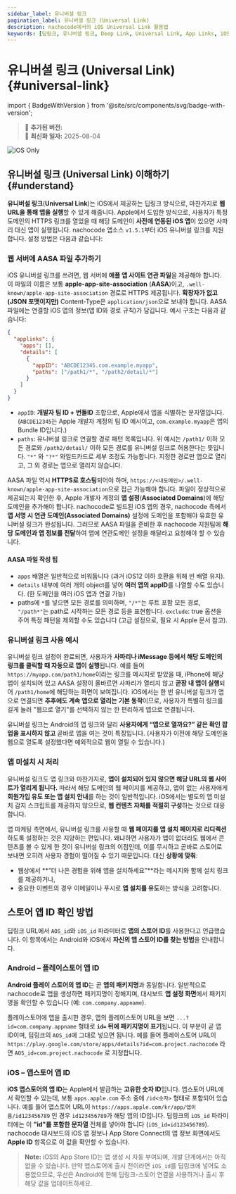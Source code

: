 ```yaml
---
sidebar_label: 유니버셜 링크
pagination_label: 유니버셜 링크 (Universal Link)
description: nachocode에서의 iOS Universal Link 활용법
keywords: [딥링크, 유니버셜 링크, Deep Link, Universal Link, App Links, iOS]
---
```


# 유니버셜 링크 (Universal Link) {#universal-link}

import { BadgeWithVersion } from '@site/src/components/svg/badge-with-version';

> 🚀 **추가된 버전:** <BadgeWithVersion type="iOS" version="v1.5.1" link="/docs/releases/v1/app-source/ios/release-v-1-5-1" />  
> 🔔 **최신화 일자:** 2025-08-04

![iOS Only](https://img.shields.io/badge/iOS-Only-gray?logo=apple)

## 유니버설 링크 (Universal Link) 이해하기 {#understand}

**유니버설 링크**(**Universal Link**)는 iOS에서 제공하는 딥링크 방식으로, 마찬가지로 **웹 URL을 통해 앱을 실행**할 수 있게 해줍니다. Apple에서 도입한 방식으로, 사용자가 특정 도메인의 HTTPS 링크를 열었을 때 해당 도메인이 **사전에 연동된 iOS 앱**이 있으면 사파리 대신 앱이 실행됩니다. nachocode 앱소스 `v1.5.1`부터 iOS 유니버설 링크를 지원합니다. 설정 방법은 다음과 같습니다:

### 웹 서버에 AASA 파일 추가하기

iOS 유니버설 링크를 쓰려면, 웹 서버에 **애플 앱 사이트 연관 파일**을 제공해야 합니다. 이 파일의 이름은 보통 **apple-app-site-association** (**AASA**)이고, `.well-known/apple-app-site-association` 경로로 HTTPS 제공됩니다. **확장자가 없고(JSON 포맷이지만)** Content-Type은 `application/json`으로 보내야 합니다. AASA 파일에는 연결할 iOS 앱의 정보(앱 ID와 경로 규칙)가 담깁니다. 예시 구조는 다음과 같습니다:

```json
{
  "applinks": {
    "apps": [],
    "details": [
      {
        "appID": "ABCDE12345.com.example.myapp",
        "paths": ["/path1/*", "/path2/detail/*"]
      }
    ]
  }
}
```

- `appID`: **개발자 팀 ID + 번들ID** 조합으로, Apple에서 앱을 식별하는 문자열입니다. (`ABCDE12345`는 Apple 개발자 계정의 팀 ID 예시이고, `com.example.myapp`은 앱의 Bundle ID입니다.)
- `paths`: 유니버설 링크로 연결할 경로 패턴 목록입니다. 위 예시는 `/path1/` 이하 모든 경로와 `/path2/detail/` 이하 모든 경로를 유니버설 링크로 허용한다는 뜻입니다. `"*"` 와 `"?*"` 와일드카드로 세부 조정도 가능합니다. 지정한 경로만 앱으로 열리고, 그 외 경로는 앱으로 열리지 않습니다.

AASA 파일 역시 **HTTPS로 호스팅**되어야 하며, `https://<내도메인>/.well-known/apple-app-site-association`으로 접근 가능해야 합니다. 파일이 정상적으로 제공되는지 확인한 후, Apple 개발자 계정의 **앱 설정**(**Associated Domains**)에 해당 도메인을 추가해야 합니다. nachocode로 빌드된 iOS 앱의 경우, nachocode 측에서 **앱 서명 시 연관 도메인(Associated Domains)** 설정에 도메인을 포함해야 유효한 유니버설 링크가 완성됩니다. 그러므로 AASA 파일을 준비한 후 nachocode 지원팀에 **해당 도메인과 앱 정보를 전달**하여 앱에 연관도메인 설정을 해달라고 요청해야 할 수 있습니다.

#### AASA 파일 작성 팁

- `apps` 배열은 일반적으로 비워둡니다 (과거 iOS12 이하 호환을 위해 빈 배열 유지).
- `details` 내부에 여러 개의 object를 넣어 **여러 앱의 appID**를 나열할 수도 있습니다. (한 도메인을 여러 iOS 앱과 연결 가능)
- paths에 `*`를 넣으면 모든 경로를 의미하며, `"/*"`는 루트 포함 모든 경로, `"/path*"`는 path로 시작하는 모든 경로 등을 표현합니다. `exclude`: true 옵션을 주어 특정 패턴을 제외할 수도 있습니다 (고급 설정으로, 필요 시 Apple 문서 참고).

### 유니버설 링크 사용 예시

유니버설 링크 설정이 완료되면, 사용자가 **사파리나 iMessage 등에서 해당 도메인의 링크를 클릭할 때 자동으로 앱이 실행**됩니다. 예를 들어 `https://myapp.com/path1/home`이라는 링크를 메시지로 받았을 때, iPhone에 해당 앱이 설치되어 있고 AASA 설정이 올바르면 사파리가 열리지 않고 **곧장 내 앱이 실행**되어 `/path1/home`에 해당하는 화면이 보여집니다. iOS에서는 한 번 유니버설 링크가 앱으로 연결되면 **추후에도 계속 앱으로 열리는 기본 동작**이므로, 사용자가 특별히 링크를 길게 눌러 "웹으로 열기"를 선택하지 않는 한 편리하게 앱으로 연결됩니다.

유니버설 링크는 Android의 앱 링크와 달리 **사용자에게 “앱으로 열까요?” 같은 확인 팝업을 표시하지 않고** 곧바로 앱을 여는 것이 특징입니다. (사용자가 이전에 해당 도메인을 웹으로 열도록 설정했다면 예외적으로 웹이 열릴 수 있습니다.)

### 앱 미설치 시 처리

유니버설 링크도 앱 링크와 마찬가지로, **앱이 설치되어 있지 않으면 해당 URL의 웹 사이트가 열리게 됩니다.** 따라서 해당 도메인의 웹 페이지를 제공하고, 앱이 없는 사용자에게 **회원가입 유도 또는 앱 설치 안내**를 하는 것이 일반적입니다. iOS에서는 별도의 앱 미설치 감지 스크립트를 제공하지 않으므로, **웹 컨텐츠 자체를 적절히 구성**하는 것으로 대응합니다.

앱 마케팅 측면에서, 유니버설 링크를 사용할 때 **웹 페이지를 앱 설치 페이지로 리디렉션**하도록 설정하는 것은 지양하는 편입니다. 왜냐하면 사용자가 앱이 없더라도 웹에서 콘텐츠를 볼 수 있게 한 것이 유니버설 링크의 이점인데, 이를 무시하고 곧바로 스토어로 보내면 오히려 사용자 경험이 떨어질 수 있기 때문입니다. 대신 **상황에 맞춰**:

- 웹상에서 **“더 나은 경험을 위해 앱을 설치하세요”**라는 메시지와 함께 설치 링크를 제공하거나,
- 중요한 이벤트의 경우 이메일이나 푸시로 **앱 설치를 유도**하는 방식을 고려합니다.

## 스토어 앱 ID 확인 방법

딥링크 URL에서 `AOS_id`와 `iOS_id` 파라미터로 **앱의 스토어 ID**를 사용한다고 언급했습니다. 이 항목에서는 Android와 iOS에서 **자신의 앱 스토어 ID를 찾는 방법**을 안내합니다.

### Android – 플레이스토어 앱 ID

**Android 플레이 스토어의 앱 ID**는 곧 **앱의 패키지명**과 동일합니다. 일반적으로 nachocode로 앱을 생성하면 패키지명이 정해지며, 대시보드 **앱 설정 화면**에서 패키지명을 확인할 수 있습니다 (예: `com.company.appname`).

플레이스토어에 앱을 출시한 경우, 앱의 플레이스토어 URL을 보면 `...?id=com.company.appname` 형태로 **`id=` 뒤에 패키지명이 표기**됩니다. 이 부분이 곧 앱 ID이며, 딥링크의 `AOS_id`에 그대로 넣으면 됩니다. 예를 들어 플레이스토어 URL이 `https://play.google.com/store/apps/details?id=com.project.nachocode` 라면 `AOS_id=com.project.nachocode` 로 지정합니다.

### iOS – 앱스토어 앱 ID

**iOS 앱스토어의 앱 ID**는 Apple에서 발급하는 **고유한 숫자 ID**입니다. 앱스토어 URL에서 확인할 수 있는데, 보통 `apps.apple.com` 주소 중에 `/id<숫자>` 형태로 포함되어 있습니다. 예를 들어 앱스토어 URL이 `https://apps.apple.com/kr/app/앱이름/id123456789` 인 경우 `id123456789`가 해당 앱의 ID입니다. 딥링크의 `iOS_id` 파라미터에는 이 **"id"를 포함한 문자열** 전체를 넣어야 합니다 (`iOS_id=id123456789`). nachocode 대시보드의 iOS 앱 정보나 App Store Connect의 앱 정보 화면에서도 **Apple ID** 항목으로 이 값을 확인할 수 있습니다.

> **Note:** iOS의 App Store ID는 앱 생성 시 자동 부여되며, 개발 단계에서는 아직 없을 수 있습니다. 만약 앱스토어에 출시 전이라면 `iOS_id`를 딥링크에 넣어도 소용없으므로, 우선은 Android에 한해 딥링크-스토어 연결을 사용하거나 출시 후 해당 값을 업데이트하세요.
